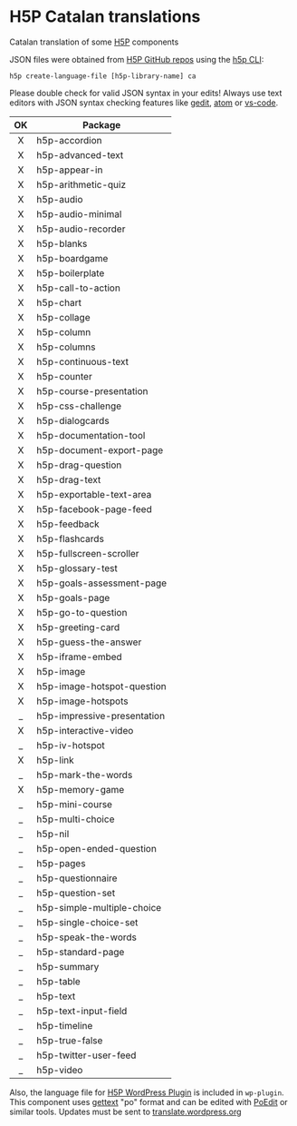H5P Catalan translations
========================

Catalan translation of some [H5P](http://h5p.org) components

JSON files were obtained from [H5P GitHub repos](https://github.com/h5p) using the [h5p CLI](https://www.npmjs.com/package/h5p):

`
 h5p create-language-file [h5p-library-name] ca
`

Please double check for valid JSON syntax in your edits! Always use text editors with JSON syntax checking features like [gedit](https://wiki.gnome.org/Apps/Gedit), [atom](https://atom.io/) or [vs-code](https://code.visualstudio.com/).


| OK  | Package
|:---:| ------
| X   | h5p-accordion
| X   | h5p-advanced-text
| X   | h5p-appear-in
| X   | h5p-arithmetic-quiz
| X   | h5p-audio
| X   | h5p-audio-minimal
| X   | h5p-audio-recorder
| X   | h5p-blanks
| X   | h5p-boardgame
| X   | h5p-boilerplate
| X   | h5p-call-to-action
| X   | h5p-chart
| X   | h5p-collage
| X   | h5p-column
| X   | h5p-columns
| X   | h5p-continuous-text
| X   | h5p-counter
| X   | h5p-course-presentation
| X   | h5p-css-challenge
| X   | h5p-dialogcards
| X   | h5p-documentation-tool
| X   | h5p-document-export-page
| X   | h5p-drag-question
| X   | h5p-drag-text
| X   | h5p-exportable-text-area
| X   | h5p-facebook-page-feed
| X   | h5p-feedback
| X   | h5p-flashcards
| X   | h5p-fullscreen-scroller
| X   | h5p-glossary-test
| X   | h5p-goals-assessment-page
| X   | h5p-goals-page
| X   | h5p-go-to-question
| X   | h5p-greeting-card
| X   | h5p-guess-the-answer
| X   | h5p-iframe-embed
| X   | h5p-image
| X   | h5p-image-hotspot-question
| X   | h5p-image-hotspots
| _   | h5p-impressive-presentation
| X   | h5p-interactive-video
| _   | h5p-iv-hotspot
| X   | h5p-link
| _   | h5p-mark-the-words
| X   | h5p-memory-game
| _   | h5p-mini-course
| _   | h5p-multi-choice
| _   | h5p-nil
| _   | h5p-open-ended-question
| _   | h5p-pages
| _   | h5p-questionnaire
| _   | h5p-question-set
| _   | h5p-simple-multiple-choice
| _   | h5p-single-choice-set
| _   | h5p-speak-the-words
| _   | h5p-standard-page
| _   | h5p-summary
| _   | h5p-table
| _   | h5p-text
| _   | h5p-text-input-field
| _   | h5p-timeline
| _   | h5p-true-false
| _   | h5p-twitter-user-feed
| _   | h5p-video

Also, the language file for [H5P WordPress Plugin](https://wordpress.org/plugins/h5p/) is included in `wp-plugin`. This component uses [gettext](https://www.gnu.org/software/gettext/) "po" format and can be edited with [PoEdit](https://poedit.net/) or similar tools. Updates must be sent to [translate.wordpress.org](https://translate.wordpress.org/projects/wp-plugins/h5p/dev/ca/default)

